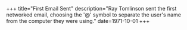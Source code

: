 +++
title="First Email Sent"
description="Ray Tomlinson sent the first networked email, choosing the '@' symbol to separate the user's name from the computer they were using."
date=1971-10-01
+++
